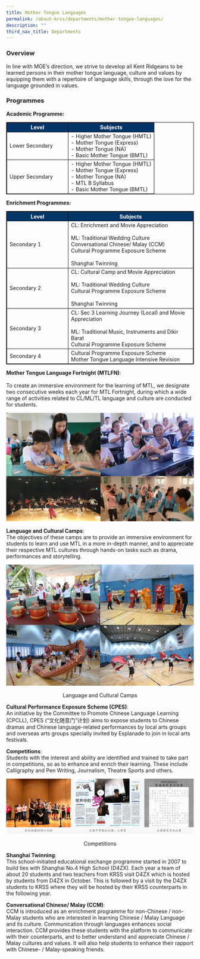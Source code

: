 ```yaml
---
title: Mother Tongue Languages
permalink: /about-krss/departments/mother-tongue-languages/
description: ""
third_nav_title: Departments
---
```

### Overview

In line with MOE’s direction, we strive to develop all Kent Ridgeans to be learned persons in their mother tongue language, culture and values by equipping them with a repertoire of language skills, through the love for the language grounded in values.

### Programmes

**Academic Programme:**

<html>
<style>
table, th, td {
  border:0.5px solid black;
}
</style>
	<tbody>
<table style="width:100%">
  <tr style="background-color:#033668">
    <th style="font-weight:bold; color:#ffffff; text-align: center;width: 150px;">Level</th>
    <th style="font-weight:bold; color:#ffffff; text-align: center;">Subjects</th>
  </tr>
  <tr>
    <td>Lower Secondary</td>
    <td>- Higher Mother Tongue (HMTL)<br>- Mother Tongue (Express)<br>- Mother Tongue (NA)<br>- Basic Mother Tongue (BMTL)</td>
  </tr>
  <tr>
    <td>Upper Secondary</td>
    <td>- Higher Mother Tongue (HMTL)<br>- Mother Tongue (Express)<br>- Mother Tongue (NA)<br>- MTL B Syllabus<br>- Basic Mother Tongue (BMTL)</td>
  </tr>
</table>
</tbody>

**Enrichment Programmes:**
<html>
<style>
table, th, td {
  border:0.5px solid black;
}
</style>
<tbody>
<table style="width:100%">
  <tr style="background-color:#033668">
    <th style="font-weight:bold; color:#ffffff; text-align: center; width: 150px;">Level</th>
    <th style="font-weight:bold; color:#ffffff; text-align: center;">Subjects</th>
  </tr>
  <tr>
    <td>Secondary 1</td>
    <td>CL: Enrichment and Movie Appreciation<br><br>ML: Traditional Wedding Culture<br>Conversational Chinese/ Malay (CCM)<br>Cultural Programme Exposure Scheme<br><br>Shanghai Twinning</td>
  </tr>
  <tr>
    <td>Secondary 2</td>
    <td>CL: Cultural Camp and Movie Appreciation<br><br>ML: Traditional Wedding Culture<br>Cultural Programme Exposure Scheme<br><br>Shanghai Twinning</td>
  </tr>
	 <tr>
    <td>Secondary 3</td>
    <td>CL: Sec 3 Learning Journey (Local) and Movie Appreciation<br><br>ML: Traditional Music, Instruments and Dikir Barat<br>Cultural Programme Exposure Scheme</td>
  </tr>
	 <tr>
    <td>Secondary 4</td>
    <td>Cultural Programme Exposure Scheme<br>Mother Tongue Language Intensive Revision</td>
  </tr>
</table>
</tbody>
	</html>


**Mother Tongue Language Fortnight (MTLFN)**:  
<br> To create an immersive environment for the learning of MTL, we designate two consecutive weeks each year for MTL Fortnight, during which a wide range of activities related to CL/ML/TL language and culture are conducted for students.

![Mother Tongue Language Fortnight (MTLFN)](/images/Mother%20Tongue%20Language%20Fortnight%20(MTLFN).jpg)

**Language and Cultural Camps**:  
The objectives of these camps are to provide an immersive environment for students to learn and use MTL in a more in-depth manner, and to appreciate their respective MTL cultures through hands-on tasks such as drama, performances and storytelling.

![Language and Cultural Camps](/images/Language%20and%20Cultural%20Camps.jpg)
<p style="text-align:center;">Language and Cultural Camps</p>

**Cultural Performance Exposure Scheme (CPES)**:  
An initiative by the Committee to Promote Chinese Language Learning (CPCLL), CPES (“文化随意门”计划) aims to expose students to Chinese dramas and Chinese language-related performances by local arts groups and overseas arts groups specially invited by Esplanade to join in local arts festivals.

**Competitions**:  
Students with the interest and ability are identified and trained to take part in competitions, so as to enhance and enrich their learning. These include Calligraphy and Pen Writing, Journalism, Theatre Sports and others.

![Competitions](/images/mtl-competition-1536x452.jpg)
<p style="text-align:center;">Competitions</p>

**Shanghai Twinning**:  
This school-initiated educational exchange programme started in 2007 to build ties with Shanghai No.4 High School (D4ZX). Each year a team of about 20 students and two teachers from KRSS visit D4ZX which is hosted by students from D4ZX in October. This is followed by a visit by the D4ZX students to KRSS where they will be hosted by their KRSS counterparts in the following year.

**Conversational Chinese/ Malay (CCM)**:  
CCM is introduced as an enrichment programme for non-Chinese / non-Malay students who are interested in learning Chinese / Malay Language and its culture. Communication through languages enhances social interaction. CCM provides these students with the platform to communicate with their counterparts, and to better understand and appreciate Chinese / Malay cultures and values. It will also help students to enhance their rapport with Chinese- / Malay-speaking friends.
